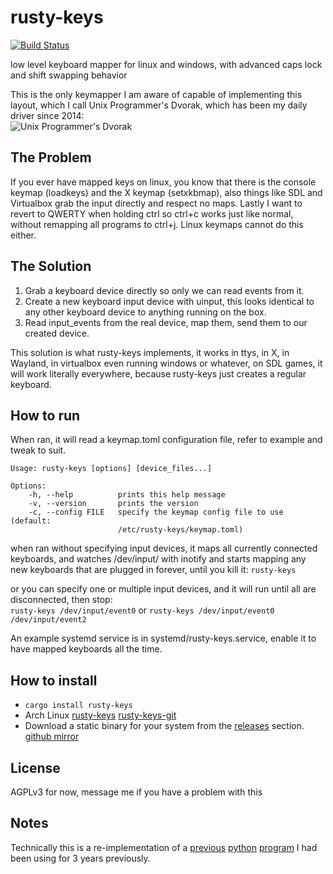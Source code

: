 rusty-keys
==========

[![Build Status](https://ci.moparisthe.best/job/moparisthebest/job/rusty-keys/job/master/badge/icon%3Fstyle=plastic)](https://ci.moparisthe.best/job/moparisthebest/job/rusty-keys/job/master/)

low level keyboard mapper for linux and windows, with advanced caps lock and shift swapping behavior

This is the only keymapper I am aware of capable of implementing this layout, which I call Unix Programmer's Dvorak, which has been my daily driver since 2014:  
![Unix Programmer's Dvorak](https://www.moparisthebest.com/kbs/programmer-dvorak-NoSecondary-NumpadStandard-NoSwap-StandardNums-SwapAt-SwapPipe.svg)

The Problem
-----------
If you ever have mapped keys on linux, you know that there is the console keymap (loadkeys) and the X keymap (setxkbmap),
also things like SDL and Virtualbox grab the input directly and respect no maps.  Lastly I want to revert to QWERTY when
holding ctrl so ctrl+c works just like normal, without remapping all programs to ctrl+j.  Linux keymaps cannot do this either.

The Solution
------------
1. Grab a keyboard device directly so only we can read events from it.
2. Create a new keyboard input device with uinput, this looks identical to any other keyboard device to anything running on the box.
3. Read input_events from the real device, map them, send them to our created device.

This solution is what rusty-keys implements, it works in ttys, in X, in Wayland, in virtualbox even running windows or whatever,
on SDL games, it will work literally everywhere, because rusty-keys just creates a regular keyboard.

How to run
----------

When ran, it will read a keymap.toml configuration file, refer to example and tweak to suit.

```
Usage: rusty-keys [options] [device_files...]

Options:
    -h, --help          prints this help message
    -v, --version       prints the version
    -c, --config FILE   specify the keymap config file to use (default:
                        /etc/rusty-keys/keymap.toml)

```

when ran without specifying input devices, it maps all currently connected keyboards, and watches /dev/input/ with
inotify and starts mapping any new keyboards that are plugged in forever, until you kill it:
`rusty-keys`

or you can specify one or multiple input devices, and it will run until all are disconnected, then stop:  
`rusty-keys /dev/input/event0` or `rusty-keys /dev/input/event0 /dev/input/event2`

An example systemd service is in systemd/rusty-keys.service, enable it to have mapped keyboards all the time.

How to install
--------------
 * `cargo install rusty-keys`  
 * Arch Linux [rusty-keys](https://aur.archlinux.org/packages/rusty-keys/) [rusty-keys-git](https://aur.archlinux.org/packages/rusty-keys-git/)
 * Download a static binary for your system from the [releases](https://code.moparisthebest.com/moparisthebest/rusty-keys/releases) section. [github mirror](https://github.com/moparisthebest/rusty-keys/releases)

License
-------
AGPLv3 for now, message me if you have a problem with this

Notes
-----
Technically this is a re-implementation of a [previous](https://code.moparisthebest.com/moparisthebest/uinput-mapper/src/master/uinputmapper/keymapper.py) [python](https://code.moparisthebest.com/moparisthebest/uinput-mapper/src/master/keymaps/dvorak.py) [program](https://code.moparisthebest.com/moparisthebest/uinput-mapper/src/master/input-read#L151)
I had been using for 3 years previously.
